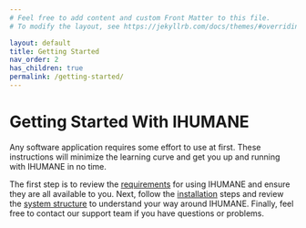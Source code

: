 ```yaml
---
# Feel free to add content and custom Front Matter to this file.
# To modify the layout, see https://jekyllrb.com/docs/themes/#overriding-theme-defaults

layout: default
title: Getting Started
nav_order: 2
has_children: true
permalink: /getting-started/
---
```


# Getting Started With IHUMANE

Any software application requires some effort to use at first. These instructions will minimize the learning curve and get you up and running with IHUMANE in no time.

The first step is to review the [requirements](requirements) for using IHUMANE and ensure they are all available to you. Next, follow the [installation](installation) steps and review the [system structure](system-structure) to understand your way around IHUMANE. Finally, feel free to contact our support team if you have questions or problems.




